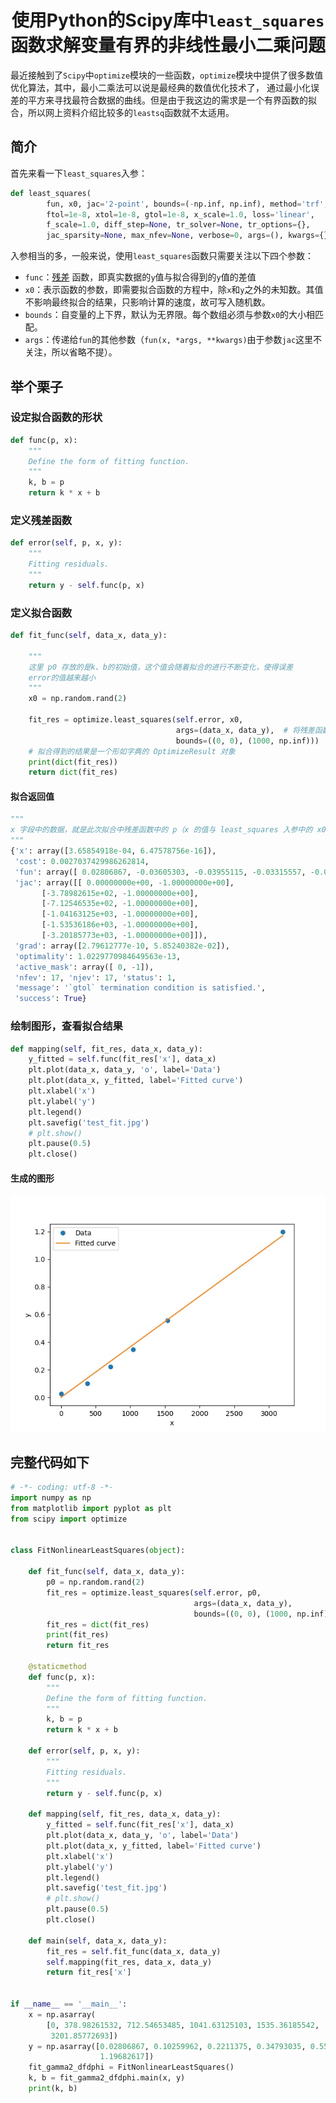 <h1 align="center">使用Python的Scipy库中<code>least_squares</code>函数求解变量有界的非线性最小二乘问题</h1>

最近接触到了`Scipy`中`optimize`模块的一些函数，`optimize`模块中提供了很多数值优化算法，其中，最小二乘法可以说是最经典的数值优化技术了， 通过最小化误差的平方来寻找最符合数据的曲线。但是由于我这边的需求是一个有界函数的拟合，所以网上资料介绍比较多的`leastsq`函数就不太适用。

## 简介

首先来看一下`least_squares`入参：

```python
def least_squares(
        fun, x0, jac='2-point', bounds=(-np.inf, np.inf), method='trf',
        ftol=1e-8, xtol=1e-8, gtol=1e-8, x_scale=1.0, loss='linear',
        f_scale=1.0, diff_step=None, tr_solver=None, tr_options={},
        jac_sparsity=None, max_nfev=None, verbose=0, args=(), kwargs={}):
```

入参相当的多，一般来说，使用`least_squares`函数只需要关注以下四个参数：

- `func`：[残差](https://baike.baidu.com/item/残差/5162512) 函数，即真实数据的`y`值与拟合得到的`y`值的差值
- `x0`：表示函数的参数，即需要拟合函数的方程中，除`x`和`y`之外的未知数。其值不影响最终拟合的结果，只影响计算的速度，故可写入随机数。
- `bounds`：自变量的上下界，默认为无界限。每个数组必须与参数`x0`的大小相匹配。
- `args`：传递给`fun`的其他参数（`fun(x, *args, **kwargs)`由于参数`jac`这里不关注，所以省略不提）。

## 举个栗子

### 设定拟合函数的形状

```python
def func(p, x):
    """
    Define the form of fitting function.
    """
    k, b = p
    return k * x + b
```

### 定义残差函数

```python
def error(self, p, x, y):
    """
    Fitting residuals.
    """
    return y - self.func(p, x)
```

### 定义拟合函数

```python
def fit_func(self, data_x, data_y):
    
    """
    这里 p0 存放的是k、b的初始值，这个值会随着拟合的进行不断变化，使得误差
    error的值越来越小
    """
    x0 = np.random.rand(2)
    
    fit_res = optimize.least_squares(self.error, x0,
                                     args=(data_x, data_y),  # 将残差函数中的除p之外的参数都打包至args中
                                     bounds=((0, 0), (1000, np.inf)))  # 定义了两个边界值，0~1000和0~+∞。
    # 拟合得到的结果是一个形如字典的 OptimizeResult 对象
    print(dict(fit_res))
    return dict(fit_res)
```

#### 拟合返回值

```python
"""
x 字段中的数据，就是此次拟合中残差函数中的 p（x 的值与 least_squares 入参中的 x0 对应）
"""
{'x': array([3.65854918e-04, 6.47578756e-16]), 
 'cost': 0.0027037429986262814, 
 'fun': array([ 0.02806867, -0.03605303, -0.03955115, -0.03315557, -0.00324373, 0.02541077]), 
 'jac': array([[ 0.00000000e+00, -1.00000000e+00],
       [-3.78982615e+02, -1.00000000e+00],
       [-7.12546535e+02, -1.00000000e+00],
       [-1.04163125e+03, -1.00000000e+00],
       [-1.53536186e+03, -1.00000000e+00],
       [-3.20185773e+03, -1.00000000e+00]]), 
 'grad': array([2.79612777e-10, 5.85240382e-02]), 
 'optimality': 1.0229770984649563e-13, 
 'active_mask': array([ 0, -1]), 
 'nfev': 17, 'njev': 17, 'status': 1, 
 'message': '`gtol` termination condition is satisfied.', 
 'success': True}
```



### 绘制图形，查看拟合结果

```python
def mapping(self, fit_res, data_x, data_y):
    y_fitted = self.func(fit_res['x'], data_x) 
    plt.plot(data_x, data_y, 'o', label='Data')
    plt.plot(data_x, y_fitted, label='Fitted curve')
    plt.xlabel('x')
    plt.ylabel('y')
    plt.legend()
    plt.savefig('test_fit.jpg')
    # plt.show()
    plt.pause(0.5)
    plt.close()
```

#### 生成的图形

![test_fit](Readme_imgs/test_fit.jpg)

## 完整代码如下

```python
# -*- coding: utf-8 -*-
import numpy as np
from matplotlib import pyplot as plt
from scipy import optimize


class FitNonlinearLeastSquares(object):

    def fit_func(self, data_x, data_y):
        p0 = np.random.rand(2)
        fit_res = optimize.least_squares(self.error, p0,
                                         args=(data_x, data_y),
                                         bounds=((0, 0), (1000, np.inf)))
        fit_res = dict(fit_res)
        print(fit_res)
        return fit_res

    @staticmethod
    def func(p, x):
        """
        Define the form of fitting function.
        """
        k, b = p
        return k * x + b

    def error(self, p, x, y):
        """
        Fitting residuals.
        """
        return y - self.func(p, x)

    def mapping(self, fit_res, data_x, data_y):
        y_fitted = self.func(fit_res['x'], data_x)
        plt.plot(data_x, data_y, 'o', label='Data')
        plt.plot(data_x, y_fitted, label='Fitted curve')
        plt.xlabel('x')
        plt.ylabel('y')
        plt.legend()
        plt.savefig('test_fit.jpg')
        # plt.show()
        plt.pause(0.5)
        plt.close()

    def main(self, data_x, data_y):
        fit_res = self.fit_func(data_x, data_y)
        self.mapping(fit_res, data_x, data_y)
        return fit_res['x']


if __name__ == '__main__':
    x = np.asarray(
        [0, 378.98261532, 712.54653485, 1041.63125103, 1535.36185542,
         3201.85772693])
    y = np.asarray([0.02806867, 0.10259962, 0.2211375, 0.34793035, 0.55847596,
                    1.19682617])
    fit_gamma2_dfdphi = FitNonlinearLeastSquares()
    k, b = fit_gamma2_dfdphi.main(x, y)
    print(k, b)
```


